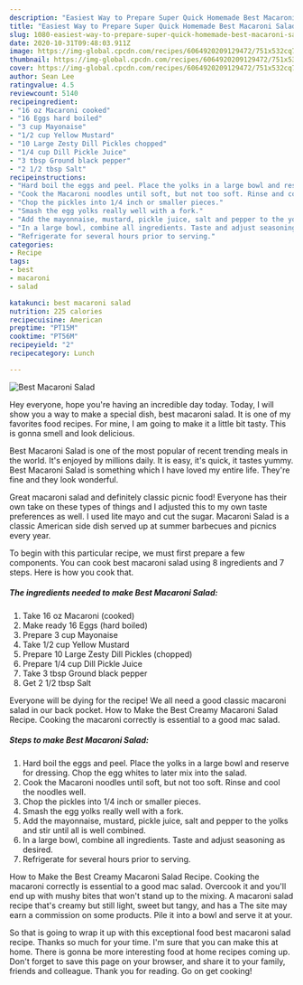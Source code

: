 ```yaml
---
description: "Easiest Way to Prepare Super Quick Homemade Best Macaroni Salad"
title: "Easiest Way to Prepare Super Quick Homemade Best Macaroni Salad"
slug: 1080-easiest-way-to-prepare-super-quick-homemade-best-macaroni-salad
date: 2020-10-31T09:48:03.911Z
image: https://img-global.cpcdn.com/recipes/6064920209129472/751x532cq70/best-macaroni-salad-recipe-main-photo.jpg
thumbnail: https://img-global.cpcdn.com/recipes/6064920209129472/751x532cq70/best-macaroni-salad-recipe-main-photo.jpg
cover: https://img-global.cpcdn.com/recipes/6064920209129472/751x532cq70/best-macaroni-salad-recipe-main-photo.jpg
author: Sean Lee
ratingvalue: 4.5
reviewcount: 5140
recipeingredient:
- "16 oz Macaroni cooked"
- "16 Eggs hard boiled"
- "3 cup Mayonaise"
- "1/2 cup Yellow Mustard"
- "10 Large Zesty Dill Pickles chopped"
- "1/4 cup Dill Pickle Juice"
- "3 tbsp Ground black pepper"
- "2 1/2 tbsp Salt"
recipeinstructions:
- "Hard boil the eggs and peel. Place the yolks in a large bowl and reserve for dressing. Chop the egg whites to later mix into the salad."
- "Cook the Macaroni noodles until soft, but not too soft. Rinse and cool the noodles well."
- "Chop the pickles into 1/4 inch or smaller pieces."
- "Smash the egg yolks really well with a fork."
- "Add the mayonnaise, mustard, pickle juice, salt and pepper to the yolks and stir until all is well combined."
- "In a large bowl, combine all ingredients. Taste and adjust seasoning as desired."
- "Refrigerate for several hours prior to serving."
categories:
- Recipe
tags:
- best
- macaroni
- salad

katakunci: best macaroni salad 
nutrition: 225 calories
recipecuisine: American
preptime: "PT15M"
cooktime: "PT56M"
recipeyield: "2"
recipecategory: Lunch

---
```



![Best Macaroni Salad](https://img-global.cpcdn.com/recipes/6064920209129472/751x532cq70/best-macaroni-salad-recipe-main-photo.jpg)

Hey everyone, hope you're having an incredible day today. Today, I will show you a way to make a special dish, best macaroni salad. It is one of my favorites food recipes. For mine, I am going to make it a little bit tasty. This is gonna smell and look delicious.

Best Macaroni Salad is one of the most popular of recent trending meals in the world. It's enjoyed by millions daily. It is easy, it's quick, it tastes yummy. Best Macaroni Salad is something which I have loved my entire life. They're fine and they look wonderful.

Great macaroni salad and definitely classic picnic food! Everyone has their own take on these types of things and I adjusted this to my own taste preferences as well. I used lite mayo and cut the sugar. Macaroni Salad is a classic American side dish served up at summer barbecues and picnics every year.


To begin with this particular recipe, we must first prepare a few components. You can cook best macaroni salad using 8 ingredients and 7 steps. Here is how you cook that.

<!--inarticleads1-->

##### The ingredients needed to make Best Macaroni Salad:

1. Take 16 oz Macaroni (cooked)
1. Make ready 16 Eggs (hard boiled)
1. Prepare 3 cup Mayonaise
1. Take 1/2 cup Yellow Mustard
1. Prepare 10 Large Zesty Dill Pickles (chopped)
1. Prepare 1/4 cup Dill Pickle Juice
1. Take 3 tbsp Ground black pepper
1. Get 2 1/2 tbsp Salt


Everyone will be dying for the recipe! We all need a good classic macaroni salad in our back pocket. How to Make the Best Creamy Macaroni Salad Recipe. Cooking the macaroni correctly is essential to a good mac salad. 

<!--inarticleads2-->

##### Steps to make Best Macaroni Salad:

1. Hard boil the eggs and peel. Place the yolks in a large bowl and reserve for dressing. Chop the egg whites to later mix into the salad.
1. Cook the Macaroni noodles until soft, but not too soft. Rinse and cool the noodles well.
1. Chop the pickles into 1/4 inch or smaller pieces.
1. Smash the egg yolks really well with a fork.
1. Add the mayonnaise, mustard, pickle juice, salt and pepper to the yolks and stir until all is well combined.
1. In a large bowl, combine all ingredients. Taste and adjust seasoning as desired.
1. Refrigerate for several hours prior to serving.


How to Make the Best Creamy Macaroni Salad Recipe. Cooking the macaroni correctly is essential to a good mac salad. Overcook it and you&#39;ll end up with mushy bites that won&#39;t stand up to the mixing. A macaroni salad recipe that&#39;s creamy but still light, sweet but tangy, and has a The site may earn a commission on some products. Pile it into a bowl and serve it at your. 

So that is going to wrap it up with this exceptional food best macaroni salad recipe. Thanks so much for your time. I'm sure that you can make this at home. There is gonna be more interesting food at home recipes coming up. Don't forget to save this page on your browser, and share it to your family, friends and colleague. Thank you for reading. Go on get cooking!
